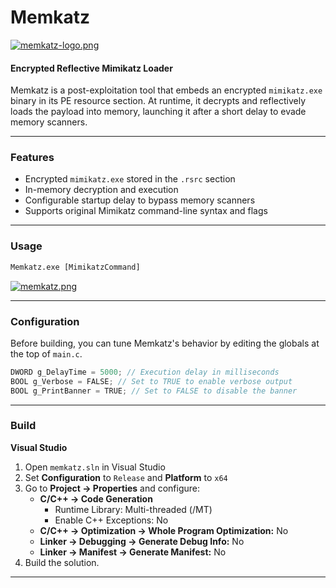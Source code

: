 # Memkatz

[![memkatz-logo.png](https://i.postimg.cc/RF5T6WRw/memkatz-logo.png)](https://postimg.cc/bGgn4N4v)

#### Encrypted Reflective Mimikatz Loader

Memkatz is a post-exploitation tool that embeds an encrypted `mimikatz.exe` binary in its PE resource section. At runtime, it decrypts and reflectively loads the payload into memory, launching it after a short delay to evade memory scanners.

---

### Features

- Encrypted `mimikatz.exe` stored in the `.rsrc` section  
- In-memory decryption and execution  
- Configurable startup delay to bypass memory scanners    
- Supports original Mimikatz command-line syntax and flags    

---

### Usage

```cmd
Memkatz.exe [MimikatzCommand]
```

[![memkatz.png](https://i.postimg.cc/qBjffypN/memkatz.png)](https://postimg.cc/ThLNgyLx)

---

### Configuration

Before building, you can tune Memkatz's behavior by editing the globals at the top of `main.c`.

```c
DWORD g_DelayTime = 5000; // Execution delay in milliseconds
BOOL g_Verbose = FALSE; // Set to TRUE to enable verbose output
BOOL g_PrintBanner = TRUE; // Set to FALSE to disable the banner
```

---

### Build

**Visual Studio**  
1. Open `memkatz.sln` in Visual Studio  
2. Set **Configuration** to `Release` and **Platform** to `x64`  
3. Go to **Project → Properties** and configure:  
   - **C/C++ → Code Generation**  
     - Runtime Library: Multi-threaded (/MT)  
     - Enable C++ Exceptions: No  
   - **C/C++ → Optimization → Whole Program Optimization:** No  
   - **Linker → Debugging → Generate Debug Info:** No  
   - **Linker → Manifest → Generate Manifest:** No  
4. Build the solution.

---
